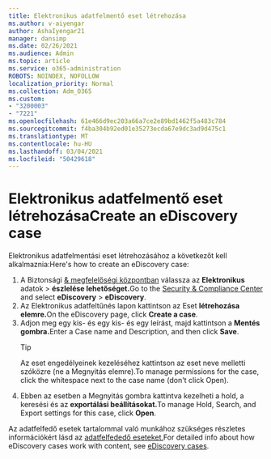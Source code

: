 ```yaml
---
title: Elektronikus adatfelmentő eset létrehozása
ms.author: v-aiyengar
author: AshaIyengar21
manager: dansimp
ms.date: 02/26/2021
ms.audience: Admin
ms.topic: article
ms.service: o365-administration
ROBOTS: NOINDEX, NOFOLLOW
localization_priority: Normal
ms.collection: Adm_O365
ms.custom:
- "3200003"
- "7221"
ms.openlocfilehash: 61e466d9ec203a66a7ce2e89bd1462f5a483c784
ms.sourcegitcommit: f4ba304b92ed01e35273ecda67e9dc3ad9d475c1
ms.translationtype: MT
ms.contentlocale: hu-HU
ms.lasthandoff: 03/04/2021
ms.locfileid: "50429618"
---
```

# <a name="create-an-ediscovery-case"></a><span data-ttu-id="90d4e-102">Elektronikus adatfelmentő eset létrehozása</span><span class="sxs-lookup"><span data-stu-id="90d4e-102">Create an eDiscovery case</span></span>

<span data-ttu-id="90d4e-103">Elektronikus adatfelmentási eset létrehozásához a következőt kell alkalmaznia:</span><span class="sxs-lookup"><span data-stu-id="90d4e-103">Here's how to create an eDiscovery case:</span></span>

1. <span data-ttu-id="90d4e-104">A Biztonsági [& megfelelőségi központban](https://go.microsoft.com/fwlink/p/?linkid=2077143) válassza az **Elektronikus** adatok  >  **észlelése lehetőséget.**</span><span class="sxs-lookup"><span data-stu-id="90d4e-104">Go to the [Security & Compliance Center](https://go.microsoft.com/fwlink/p/?linkid=2077143) and select **eDiscovery** > **eDiscovery**.</span></span>
1. <span data-ttu-id="90d4e-105">Az Elektronikus adatfeltűnés lapon kattintson az Eset **létrehozása elemre.**</span><span class="sxs-lookup"><span data-stu-id="90d4e-105">On the eDiscovery page, click **Create a case**.</span></span>
1. <span data-ttu-id="90d4e-106">Adjon meg egy kis- és egy kis- és egy leírást, majd kattintson a **Mentés gombra.**</span><span class="sxs-lookup"><span data-stu-id="90d4e-106">Enter a Case name and Description, and then click **Save**.</span></span>
    > [!TIP]
    ><span data-ttu-id="90d4e-107">Az eset engedélyeinek kezeléséhez kattintson az eset neve melletti szóközre (ne a Megnyitás elemre).</span><span class="sxs-lookup"><span data-stu-id="90d4e-107">To manage permissions for the case, click the whitespace next to the case name (don't click Open).</span></span>
1. <span data-ttu-id="90d4e-108">Ebben az esetben a Megnyitás gombra kattintva kezelheti a hold, a keresési és az **exportálási beállításokat.**</span><span class="sxs-lookup"><span data-stu-id="90d4e-108">To manage Hold, Search, and Export settings for this case, click **Open**.</span></span>

<span data-ttu-id="90d4e-109">Az adatfelfedő esetek tartalommal való munkához szükséges részletes információkért lásd az [adatfelfededő eseteket.](https://go.microsoft.com/fwlink/?linkid=2101589)</span><span class="sxs-lookup"><span data-stu-id="90d4e-109">For detailed info about how eDiscovery cases work with content, see [eDiscovery cases](https://go.microsoft.com/fwlink/?linkid=2101589).</span></span>
